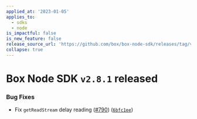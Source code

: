 ```yaml
---
applied_at: '2023-01-05'
applies_to:
  - sdks
  - node
is_impactful: false
is_new_feature: false
release_source_url: 'https://github.com/box/box-node-sdk/releases/tag/v2.8.1'
collapse: true
---
```


# Box Node SDK `v2.8.1` released

### Bug Fixes

* Fix `getReadStream` delay reading ([#790][1]) ([`6bfc1ee`][2])

[1]: https://github.com/box/box-node-sdk/issues/790

[2]: https://github.com/box/box-node-sdk/commit/6bfc1eebeb9a31606ff96127eeb1ad03d2f13d9c
